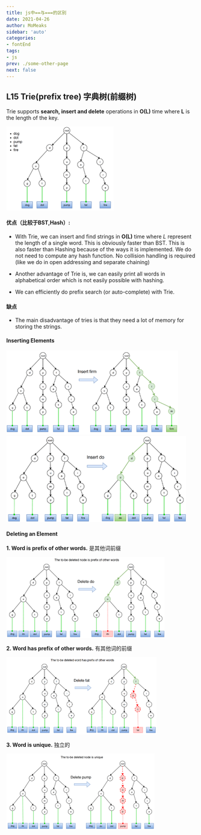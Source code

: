 ```yaml
---
title: js中==与===的区别
date: 2021-04-26
author: MoMeaks
sidebar: 'auto'
categories:
- fontEnd
tags:
- js
prev: ./some-other-page
next: false
---
```


## L15 Trie(prefix tree) 字典树(前缀树)

Trie supports **search, insert and delete** operations in **O(L)** time where **L** is the length of the key.

<img src="/images/image-20210705210355151.png" alt="image-20210705210355151" style="zoom: 50%;" />

#### 优点（比较于BST,Hash）:

- With Trie, we can insert and find strings in **O(L)** time where *L* represent the length of a single word. This is
  obviously faster than BST. This is also faster than Hashing because of the ways it is implemented. We do not need to
  compute any hash function. No collision handling is required (like we do in open addressing and separate chaining)

- Another advantage of Trie is, we can easily print all words in alphabetical order which is not easily possible with
  hashing.

- We can efficiently do prefix search (or auto-complete) with Trie.

#### **缺点**

- The main disadvantage of tries is that they need a lot of memory for storing the strings.

#### Inserting Elements

<img src="/images/image-20210705211340843.png" alt="image-20210705211340843" style="zoom: 67%;" />

<img src="/images/image-20210705211350209.png" alt="image-20210705211350209" style="zoom: 67%;" />

#### Deleting an Element

**1. Word is prefix of other words.** 是其他词前缀

<img src="/images/image-20210705211515249.png" alt="image-20210705211515249" style="zoom:50%;" />

**2. Word has prefix of other words.** 有其他词的前缀

<img src="/images/image-20210705211608182.png" alt="image-20210705211608182" style="zoom:50%;" />

**3. Word is unique.** 独立的

<img src="/images/image-20210705211709006.png" alt="image-20210705211709006" style="zoom:50%;" />

